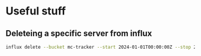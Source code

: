 # Useful stuff

## Deleteing a specific server from influx

```bash
influx delete --bucket mc-tracker --start 2024-01-01T00:00:00Z --stop 2024-01-05T00:00:00Z --org homelab --token nou --predicate '_measurement="playerCount" AND "name"="Grand Theft Minecraft"'
```

